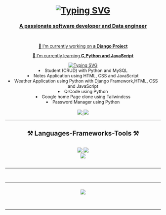 
<!--
**Y-u-v-i/Y-u-v-i** is a ✨ _special_ ✨ repository because its `README.md` (this file) appears on your GitHub profile.

Here are some ideas to get you started:

- 🔭 I’m currently working on ...
- 🌱 I’m currently learning ...
- 👯 I’m looking to collaborate on ...
- 🤔 I’m looking for help with ...
- 💬 Ask me about ...
- 📫 How to reach me: ...
- 😄 Pronouns: ...
- ⚡ Fun fact: ...
-->

<h1 align="center">
    <a href="https://git.io/typing-svg"><img src="https://readme-typing-svg.herokuapp.com?font=Fira+Code&pause=1000&random=false&width=435&lines=Hi+there+I'am+Yuvaraj+.....;Welcome+to+My+Github+Profile." alt="Typing SVG" />
</h1>

<h3 align="center">A passionate software developer and Data engineer</h3>

<br/>

<div align="center">
 
 🔭 I’m currently working on **a Django Project**
 
 🌱 I’m currently learning **C,Python and JavaScript**
 <div align="center">
  <a href="https://git.io/typing-svg"><img src="https://readme-typing-svg.herokuapp.com?font=Fira+Code&pause=1000&random=false&width=435&lines=My+Past+Projects...." alt="Typing SVG" /></a>
  
  <li>Student (CRUD) with Python and MySQL</li>
  
  <li>Notes Application using HTML, CSS and JavaScript</li>

  <li>Weather Application using Python with Django Framework,HTML, CSS and JavaScript</li>

  <li>QrCode using Python</li>

   <li>Google home Page clone using Tailwindcss</li>

   <li>Password Manager using Python</li>
 </div>
 <br/>
<div align="center"> 
  <a href="mailto:yuvarajvictor1234@gmail.com">
    <img src="https://img.shields.io/badge/Gmail-333333?style=for-the-badge&logo=gmail&logoColor=red" />
  </a>
  <a href="https://linkedin.com/in/yuvi1729" target="_blank">
    <img src="https://img.shields.io/badge/LinkedIn-0077B5?style=for-the-badge&logo=linkedin&logoColor=white" target="_blank" />
  </a>
</div>

 <hr/>
 
<h2 align="center">⚒️ Languages-Frameworks-Tools ⚒️</h2>
<br/>
<div align="center">
    <img src="https://skillicons.dev/icons?i=bootstrap,html,css,vscode,github,tailwind" />
    <img src="https://skillicons.dev/icons?i=nodejs,python,javascript,mysql" /><br>
    <img src="https://skillicons.dev/icons?i=react,next,vue"/>
</div>

<br/>
<hr/>

<br>
<hr>

<h3 align="center">
    <img src="https://readme-typing-svg.herokuapp.com/?font=Righteous&size=25&center=true&vCenter=true&width=500&height=70&duration=4000&lines=Thanks+for+visiting!+✌">
</h3>

<br/>
<hr/>
